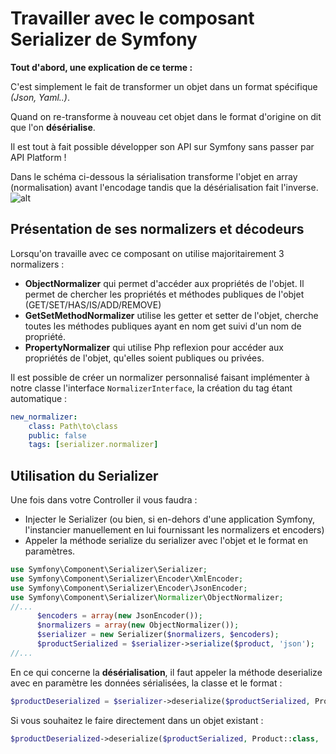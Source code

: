 # Travailler avec le composant Serializer de Symfony

**Tout d'abord, une explication de ce terme :**

C'est simplement le fait de transformer un objet dans un format spécifique *(Json, Yaml..)*.

Quand on re-transforme à nouveau cet objet dans le format d'origine on dit que l'on **désérialise**.

Il est tout à fait possible développer son API sur Symfony sans passer par API Platform !

Dans le schéma ci-dessous la sérialisation transforme l'objet en array (normalisation) avant l'encodage tandis que la désérialisation fait l'inverse.
![alt](https://www.novaway.fr/uploads/media/serializer_workflow.png)

## Présentation de ses normalizers et décodeurs

Lorsqu'on travaille avec ce composant on utilise majoritairement 3 normalizers :

- **ObjectNormalizer** qui permet d'accéder aux propriétés de l'objet. Il permet de chercher les propriétés et méthodes publiques de
l'objet (GET/SET/HAS/IS/ADD/REMOVE)
- **GetSetMethodNormalizer** utilise les getter et setter de l'objet, cherche toutes les méthodes publiques ayant en nom get suivi d'un nom de propriété.
- **PropertyNormalizer** qui utilise Php reflexion pour accéder aux propriétés de l'objet, qu'elles soient publiques ou privées.

Il est possible de créer un normalizer personnalisé faisant implémenter à notre classe l'interface `NormalizerInterface`, la création du tag étant automatique :

```yml
new_normalizer:
    class: Path\to\class
    public: false
    tags: [serializer.normalizer]
```

## Utilisation du Serializer

Une fois dans votre Controller il vous faudra :

- Injecter le Serializer (ou bien, si en-dehors d'une application Symfony, l'instancier manuellement en lui fournissant les normalizers et encoders)
- Appeler la méthode serialize du serializer avec l'objet et le format en paramètres.

```php
use Symfony\Component\Serializer\Serializer;
use Symfony\Component\Serializer\Encoder\XmlEncoder;
use Symfony\Component\Serializer\Encoder\JsonEncoder;
use Symfony\Component\Serializer\Normalizer\ObjectNormalizer;
//...
      $encoders = array(new JsonEncoder());
      $normalizers = array(new ObjectNormalizer());
      $serializer = new Serializer($normalizers, $encoders);
      $productSerialized = $serializer->serialize($product, 'json');
//...
```

En ce qui concerne la **désérialisation**,  il faut appeler la méthode deserialize avec en paramètre les données sérialisées, la classe et le format :

```php
$productDeserialized = $serializer->deserialize($productSerialized, Product::class, 'json');
```

Si vous souhaitez le faire directement dans un objet existant :

```php
$productDeserialized->deserialize($productSerialized, Product::class, 'json', array('object_to_populate' => $product));
```
